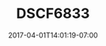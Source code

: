 ---
title: DSCF6833
date: 2017-04-01T14:01:19-07:00
draft: false
location: Seattle, WA
img_url: https://d17enza3bfujl8.cloudfront.net/DSCF6833.jpg
original_fn: ""
tags:
- Seattle, WA

---